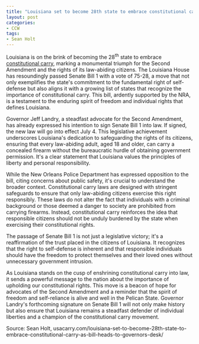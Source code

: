 ```yaml
---
title: "Louisiana set to become 28th state to embrace constitutional carry as bill heads to governor's desk"
layout: post
categories:
- CCW
tags:
- Sean Holt
---
```


Louisiana is on the brink of becoming the 28<sup>th</sup> state to embrace [constitutional carry](/permitless-carry-states.html), marking a monumental triumph for the Second Amendment and the rights of its law-abiding citizens. The Louisiana House has resoundingly passed Senate Bill 1 with a vote of 75-28, a move that not only exemplifies the state's commitment to the fundamental right of self-defense but also aligns it with a growing list of states that recognize the importance of constitutional carry. This bill, ardently supported by the NRA, is a testament to the enduring spirit of freedom and individual rights that defines Louisiana.

Governor Jeff Landry, a steadfast advocate for the Second Amendment, has already expressed his intention to sign Senate Bill 1 into law. If signed, the new law will go into effect July 4. This legislative achievement underscores Louisiana's dedication to safeguarding the rights of its citizens, ensuring that every law-abiding adult, aged 18 and older, can carry a concealed firearm without the bureaucratic hurdle of obtaining government permission. It's a clear statement that Louisiana values the principles of liberty and personal responsibility.

While the New Orleans Police Department has expressed opposition to the bill, citing concerns about public safety, it's crucial to understand the broader context. Constitutional carry laws are designed with stringent safeguards to ensure that only law-abiding citizens exercise this right responsibly. These laws do not alter the fact that individuals with a criminal background or those deemed a danger to society are prohibited from carrying firearms. Instead, constitutional carry reinforces the idea that responsible citizens should not be unduly burdened by the state when exercising their constitutional rights.

The passage of Senate Bill 1 is not just a legislative victory; it's a reaffirmation of the trust placed in the citizens of Louisiana. It recognizes that the right to self-defense is inherent and that responsible individuals should have the freedom to protect themselves and their loved ones without unnecessary government intrusion.

As Louisiana stands on the cusp of enshrining constitutional carry into law, it sends a powerful message to the nation about the importance of upholding our constitutional rights. This move is a beacon of hope for advocates of the Second Amendment and a reminder that the spirit of freedom and self-reliance is alive and well in the Pelican State. Governor Landry's forthcoming signature on Senate Bill 1 will not only make history but also ensure that Louisiana remains a steadfast defender of individual liberties and a champion of the constitutional carry movement.

Source: Sean Holt, usacarry.com/louisiana-set-to-become-28th-state-to-embrace-constitutional-carry-as-bill-heads-to-governors-desk/
